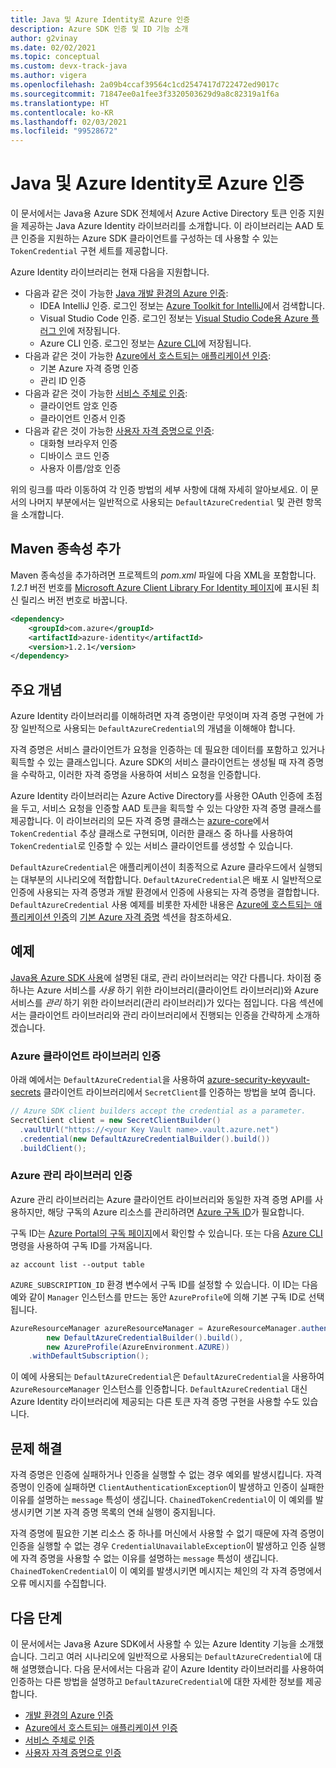 ```yaml
---
title: Java 및 Azure Identity로 Azure 인증
description: Azure SDK 인증 및 ID 기능 소개
author: g2vinay
ms.date: 02/02/2021
ms.topic: conceptual
ms.custom: devx-track-java
ms.author: vigera
ms.openlocfilehash: 2a09b4ccaf39564c1cd2547417d722472ed9017c
ms.sourcegitcommit: 71847ee0a1fee3f3320503629d9a8c82319a1f6a
ms.translationtype: HT
ms.contentlocale: ko-KR
ms.lasthandoff: 02/03/2021
ms.locfileid: "99528672"
---
```

# <a name="azure-authentication-with-java-and-azure-identity"></a>Java 및 Azure Identity로 Azure 인증

이 문서에서는 Java용 Azure SDK 전체에서 Azure Active Directory 토큰 인증 지원을 제공하는 Java Azure Identity 라이브러리를 소개합니다. 이 라이브러리는 AAD 토큰 인증을 지원하는 Azure SDK 클라이언트를 구성하는 데 사용할 수 있는 `TokenCredential` 구현 세트를 제공합니다.

Azure Identity 라이브러리는 현재 다음을 지원합니다.

* 다음과 같은 것이 가능한 [Java 개발 환경의 Azure 인증](identity-dev-env-auth.md):
  * IDEA IntelliJ 인증. 로그인 정보는 [Azure Toolkit for IntelliJ](/azure/developer/java/toolkit-for-intellij/)에서 검색합니다.
  * Visual Studio Code 인증. 로그인 정보는 [Visual Studio Code용 Azure 플러그 인](https://code.visualstudio.com/docs/azure/extensions)에 저장됩니다.
  * Azure CLI 인증. 로그인 정보는 [Azure CLI](/cli/azure/what-is-azure-cli)에 저장됩니다.
* 다음과 같은 것이 가능한 [Azure에서 호스트되는 애플리케이션 인증](identity-azure-hosted-auth.md):
  * 기본 Azure 자격 증명 인증
  * 관리 ID 인증
* 다음과 같은 것이 가능한 [서비스 주체로 인증](identity-service-principal-auth.md):
  * 클라이언트 암호 인증
  * 클라이언트 인증서 인증
* 다음과 같은 것이 가능한 [사용자 자격 증명으로 인증](identity-user-auth.md):
  * 대화형 브라우저 인증
  * 디바이스 코드 인증
  * 사용자 이름/암호 인증

위의 링크를 따라 이동하여 각 인증 방법의 세부 사항에 대해 자세히 알아보세요. 이 문서의 나머지 부분에서는 일반적으로 사용되는 `DefaultAzureCredential` 및 관련 항목을 소개합니다.

## <a name="add-the-maven-dependencies"></a>Maven 종속성 추가

Maven 종속성을 추가하려면 프로젝트의 *pom.xml* 파일에 다음 XML을 포함합니다. *1.2.1* 버전 번호를 [Microsoft Azure Client Library For Identity 페이지](https://mvnrepository.com/artifact/com.azure/azure-identity)에 표시된 최신 릴리스 버전 번호로 바꿉니다.

```xml
<dependency>
    <groupId>com.azure</groupId>
    <artifactId>azure-identity</artifactId>
    <version>1.2.1</version>
</dependency>
```

## <a name="key-concepts"></a>주요 개념

Azure Identity 라이브러리를 이해하려면 자격 증명이란 무엇이며 자격 증명 구현에 가장 일반적으로 사용되는 `DefaultAzureCredential`의 개념을 이해해야 합니다.

자격 증명은 서비스 클라이언트가 요청을 인증하는 데 필요한 데이터를 포함하고 있거나 획득할 수 있는 클래스입니다. Azure SDK의 서비스 클라이언트는 생성될 때 자격 증명을 수락하고, 이러한 자격 증명을 사용하여 서비스 요청을 인증합니다.

Azure Identity 라이브러리는 Azure Active Directory를 사용한 OAuth 인증에 초점을 두고, 서비스 요청을 인증할 AAD 토큰을 획득할 수 있는 다양한 자격 증명 클래스를 제공합니다. 이 라이브러리의 모든 자격 증명 클래스는 [azure-core][azure_core_library]에서 `TokenCredential` 추상 클래스로 구현되며, 이러한 클래스 중 하나를 사용하여 `TokenCredential`로 인증할 수 있는 서비스 클라이언트를 생성할 수 있습니다.

`DefaultAzureCredential`은 애플리케이션이 최종적으로 Azure 클라우드에서 실행되는 대부분의 시나리오에 적합합니다. `DefaultAzureCredential`은 배포 시 일반적으로 인증에 사용되는 자격 증명과 개발 환경에서 인증에 사용되는 자격 증명을 결합합니다. `DefaultAzureCredential` 사용 예제를 비롯한 자세한 내용은 [Azure에 호스트되는 애플리케이션 인증](identity-azure-hosted-auth.md)의 [기본 Azure 자격 증명](identity-azure-hosted-auth.md#default-azure-credential) 섹션을 참조하세요.

## <a name="examples"></a>예제

[Java용 Azure SDK 사용](overview.md#provision-and-manage-azure-resources-with-management-libraries)에 설명된 대로, 관리 라이브러리는 약간 다릅니다. 차이점 중 하나는 Azure 서비스를 *사용* 하기 위한 라이브러리(클라이언트 라이브러리)와 Azure 서비스를 *관리* 하기 위한 라이브러리(관리 라이브러리)가 있다는 점입니다. 다음 섹션에서는 클라이언트 라이브러리와 관리 라이브러리에서 진행되는 인증을 간략하게 소개하겠습니다.

### <a name="authenticate-azure-client-libraries"></a>Azure 클라이언트 라이브러리 인증

아래 예에서는 `DefaultAzureCredential`을 사용하여 [azure-security-keyvault-secrets][secrets_client_library] 클라이언트 라이브러리에서 `SecretClient`를 인증하는 방법을 보여 줍니다.

```java
// Azure SDK client builders accept the credential as a parameter.
SecretClient client = new SecretClientBuilder()
  .vaultUrl("https://<your Key Vault name>.vault.azure.net")
  .credential(new DefaultAzureCredentialBuilder().build())
  .buildClient();
```

### <a name="authenticate-azure-management-libraries"></a>Azure 관리 라이브러리 인증

Azure 관리 라이브러리는 Azure 클라이언트 라이브러리와 동일한 자격 증명 API를 사용하지만, 해당 구독의 Azure 리소스를 관리하려면 [Azure 구독 ID](/learn/modules/create-an-azure-account/4-multiple-subscriptions)가 필요합니다.

구독 ID는 [Azure Portal의 구독 페이지](https://portal.azure.com/#blade/Microsoft_Azure_Billing/SubscriptionsBlade)에서 확인할 수 있습니다. 또는 다음 [Azure CLI][azure_cli] 명령을 사용하여 구독 ID를 가져옵니다.

```azurecli
az account list --output table
```

`AZURE_SUBSCRIPTION_ID` 환경 변수에서 구독 ID를 설정할 수 있습니다. 이 ID는 다음 예와 같이 `Manager` 인스턴스를 만드는 동안 `AzureProfile`에 의해 기본 구독 ID로 선택됩니다.

```java
AzureResourceManager azureResourceManager = AzureResourceManager.authenticate(
        new DefaultAzureCredentialBuilder().build(),
        new AzureProfile(AzureEnvironment.AZURE))
    .withDefaultSubscription();
```

이 예에 사용되는 `DefaultAzureCredential`은 `DefaultAzureCredential`을 사용하여 `AzureResourceManager` 인스턴스를 인증합니다. `DefaultAzureCredential` 대신 Azure Identity 라이브러리에 제공되는 다른 토큰 자격 증명 구현을 사용할 수도 있습니다.

## <a name="troubleshooting"></a>문제 해결

자격 증명은 인증에 실패하거나 인증을 실행할 수 없는 경우 예외를 발생시킵니다. 자격 증명이 인증에 실패하면 `ClientAuthenticationException`이 발생하고 인증이 실패한 이유를 설명하는 `message` 특성이 생깁니다. `ChainedTokenCredential`이 이 예외를 발생시키면 기본 자격 증명 목록의 연쇄 실행이 중지됩니다.

자격 증명에 필요한 기본 리소스 중 하나를 머신에서 사용할 수 없기 때문에 자격 증명이 인증을 실행할 수 없는 경우 `CredentialUnavailableException`이 발생하고 인증 실행에 자격 증명을 사용할 수 없는 이유를 설명하는 `message` 특성이 생깁니다. `ChainedTokenCredential`이 이 예외를 발생시키면 메시지는 체인의 각 자격 증명에서 오류 메시지를 수집합니다.

## <a name="next-steps"></a>다음 단계

이 문서에서는 Java용 Azure SDK에서 사용할 수 있는 Azure Identity 기능을 소개했습니다. 그리고 여러 시나리오에 일반적으로 사용되는 `DefaultAzureCredential`에 대해 설명했습니다. 다음 문서에서는 다음과 같이 Azure Identity 라이브러리를 사용하여 인증하는 다른 방법을 설명하고 `DefaultAzureCredential`에 대한 자세한 정보를 제공합니다.

* [개발 환경의 Azure 인증](identity-dev-env-auth.md)
* [Azure에서 호스트되는 애플리케이션 인증](identity-azure-hosted-auth.md)
* [서비스 주체로 인증](identity-service-principal-auth.md)
* [사용자 자격 증명으로 인증](identity-user-auth.md)

<!-- LINKS -->
[azure_cli]: /cli/azure
[azure_sub]: https://azure.microsoft.com/free/
[source]: https://github.com/Azure/azure-sdk-for-java/tree/master/sdk/identity/azure-identity
[aad_doc]: /azure/active-directory/
[code_of_conduct]: https://opensource.microsoft.com/codeofconduct/
[keys_client_library]: https://github.com/Azure/azure-sdk-for-java/tree/master/sdk/keyvault/azure-security-keyvault-keys
[logging]: https://github.com/Azure/azure-sdk-for-java/wiki/Logging-with-Azure-SDK
[secrets_client_library]: https://github.com/Azure/azure-sdk-for-java/tree/master/sdk/keyvault/azure-security-keyvault-secrets
[eventhubs_client_library]: https://github.com/Azure/azure-sdk-for-java/tree/master/sdk/eventhubs/azure-messaging-eventhubs
[azure_core_library]: https://github.com/Azure/azure-sdk-for-java/tree/master/sdk/core
[javadoc]: https://azure.github.io/azure-sdk-for-java
[jdk_link]: /java/azure/jdk
